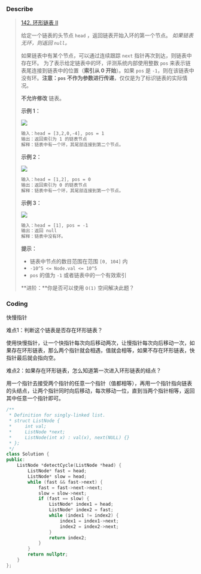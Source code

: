### Describe

> [142. 环形链表 II](https://leetcode.cn/problems/linked-list-cycle-ii/)
>
> 给定一个链表的头节点  `head` ，返回链表开始入环的第一个节点。 *如果链表无环，则返回 `null`。*
>
> 如果链表中有某个节点，可以通过连续跟踪 `next` 指针再次到达，则链表中存在环。 为了表示给定链表中的环，评测系统内部使用整数 `pos` 来表示链表尾连接到链表中的位置（**索引从 0 开始**）。如果 `pos` 是 `-1`，则在该链表中没有环。**注意：`pos` 不作为参数进行传递**，仅仅是为了标识链表的实际情况。
>
> **不允许修改** 链表。
>
> **示例 1：**
>
> ![](https://s1.vika.cn/space/2023/03/10/20440cbc822f429499bbbe0254e1734d)
>
> ```txt
> 输入：head = [3,2,0,-4], pos = 1
> 输出：返回索引为 1 的链表节点
> 解释：链表中有一个环，其尾部连接到第二个节点。
> ```
>
> **示例 2：**
>
> ![](https://s1.vika.cn/space/2023/03/10/fd1693aeb342409fb0c0f8a8d6adae64)
>
> ```txt
> 输入：head = [1,2], pos = 0
> 输出：返回索引为 0 的链表节点
> 解释：链表中有一个环，其尾部连接到第一个节点。
> ```
>
> **示例 3：**
>
> ![](https://s1.vika.cn/space/2023/03/10/e11ce890e0ea4e17bc306e5b2e88410d)
>
> ```txt
> 输入：head = [1], pos = -1
> 输出：返回 null
> 解释：链表中没有环。
> ```
>
> **提示：**
>
> - 链表中节点的数目范围在范围 `[0, 104]` 内
> - `-10^5 <= Node.val <= 10^5`
> - `pos` 的值为 `-1` 或者链表中的一个有效索引
>
>  
>
> **进阶：**你是否可以使用 `O(1)` 空间解决此题？

### Coding

快慢指针

难点1：判断这个链表是否存在环形链表？

使用快慢指针，让一个快指针每次向后移动两次，让慢指针每次向后移动一次，如果存在环形链表，那么两个指针就会相遇，值就会相等，如果不存在环形链表，快指针最后就会指向空。

难点2：如果存在环形链表，怎么知道第一次进入环形链表的结点？

用一个指针去接受两个指针的任意一个指针（值都相等），再用一个指针指向链表的头结点，让两个指针同时向后移动，每次移动一位，直到当两个指针相等，返回其中任意一个指针即可。

```cpp
/**
 * Definition for singly-linked list.
 * struct ListNode {
 *     int val;
 *     ListNode *next;
 *     ListNode(int x) : val(x), next(NULL) {}
 * };
 */
class Solution {
public:
    ListNode *detectCycle(ListNode *head) {
        ListNode* fast = head;
        ListNode* slow = head;
        while (fast && fast->next) {
            fast = fast->next->next;
            slow = slow->next;
            if (fast == slow) {
                ListNode* index1 = head;
                ListNode* index2 = fast;
                while (index1 != index2) {
                    index1 = index1->next;
                    index2 = index2->next;
                }
                return index2;
            }
        }
        return nullptr;
    }
};
```

